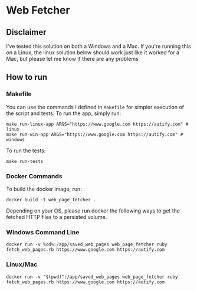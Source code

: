 # Web Fetcher

## Disclaimer
I've tested this solution on both a Windows and a Mac.
If you're running this on a Linux, the linux solution below should work just like it worked for a Mac, but please let me know if there are any problems

## How to run

### Makefile

You can use the commands I defined in `Makefile` for simpler execution of the script and tests.
To run the app, simply run:
```
make run-linux-app ARGS="https://www.google.com https://autify.com" # linux
make run-win-app ARGS="https://www.google.com https://autify.com" # windows
```

To run the tests:
```
make run-tests
```

### Docker Commands

To build the docker image, run:
```
docker build -t web_page_fetcher .
```

Depending on your OS, please run docker the following ways to get the fetched HTTP files to a persisted volume.

### Windows Command Line
```
docker run -v %cd%:/app/saved_web_pages web_page_fetcher ruby fetch_web_pages.rb https://www.google.com https://autify.com
```

### Linux/Mac
```
docker run -v "$(pwd)":/app/saved_web_pages web_page_fetcher ruby fetch_web_pages.rb https://www.google.com https://autify.com
```
